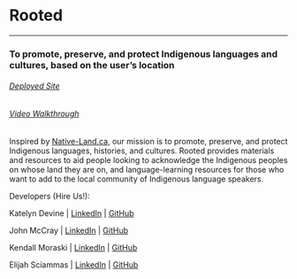 # Rooted
---

### To promote, preserve, and protect Indigenous languages and cultures, based on the user’s location

###### [Deployed Site](https://rooted-4da8a.web.app/)
###### [Video Walkthrough](https://rooted-4da8a.web.app/)

Inspired by [Native-Land.ca](https://native-land.ca/), our mission is to promote, preserve, and protect Indigenous languages, histories, and cultures. Rooted provides materials and resources to aid people looking to acknowledge the Indigenous peoples on whose land they are on, and language-learning resources for those who want to add to the local community of Indigenous language speakers.

Developers (Hire Us!):

Katelyn Devine | [LinkedIn](https://www.linkedin.com/in/katelyndevinekd/) | [GitHub](https://github.com/katelyndevine)

John McCray | [LinkedIn](https://www.linkedin.com/in/johnrmccray/) | [GitHub](https://github.com/mccrayjr)

Kendall Moraski | [LinkedIn](https://www.linkedin.com/in/kmoraski/) | [GitHub](https://github.com/kendimoraski)

Elijah Sciammas | [LinkedIn](https://www.linkedin.com/in/elijahsciam/) | [GitHub](https://github.com/orgs/the-bat-signal/people/elijahsciam)
